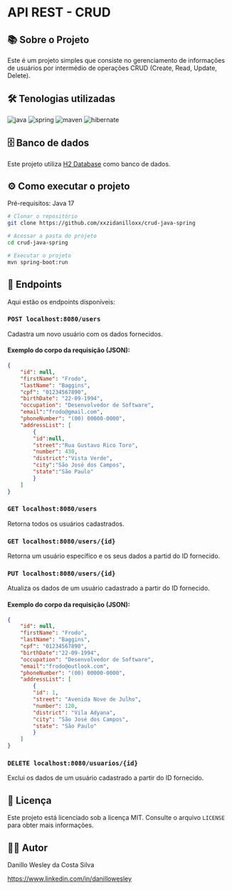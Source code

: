# API REST - CRUD

## :books: Sobre o Projeto

Este é um projeto simples que consiste no gerenciamento de informações de usuários por intermédio de operações CRUD (Create, Read, Update, Delete).

## :hammer_and_wrench: Tenologias utilizadas

![java](https://github.com/xxzidanilloxx/crud-java-spring/assets/111617208/c4c4a890-397c-479f-a2ed-99e095a02118)
![spring](https://github.com/xxzidanilloxx/crud-java-spring/assets/111617208/3f70ba98-b9c9-48a3-a508-132bc5371287)
![maven](https://github.com/xxzidanilloxx/crud-java-spring/assets/111617208/feff8c3b-1d78-4a0b-bce8-ec3484e73eac)
![hibernate](https://github.com/xxzidanilloxx/crud-java-spring/assets/111617208/8aed8105-6b83-40af-a30b-df1e97982ea2)

## :file_cabinet: Banco de dados

Este projeto utiliza [H2 Database](https://www.h2database.com/html/tutorial.html) como banco de dados.

## :gear: Como executar o projeto

Pré-requisitos: Java 17

```bash
# Clonar o repositório
git clone https://github.com/xxzidanilloxx/crud-java-spring

# Acessar a pasta do projeto
cd crud-java-spring

# Executar o projeto
mvn spring-boot:run
```

## :checkered_flag: Endpoints

Aqui estão os endpoints disponíveis:

### `POST localhost:8080/users`
Cadastra um novo usuário com os dados fornecidos.

#### Exemplo do corpo da requisição (JSON):
```JSON
{
    "id": null,
    "firstName": "Frodo",
    "lastName": "Baggins",
    "cpf": "01234567890",
    "birthDate": "22-09-1994",
    "occupation": "Desenvolvedor de Software",
    "email":"frodo@gmail.com",
    "phoneNumber": "(00) 00000-0000",
    "addressList": [
        {
        "id":null,
        "street":"Rua Gustavo Rico Toro",
        "number": 430,	
        "district":"Vista Verde",
        "city":"São José dos Campos",
        "state":"São Paulo"
        }
    ]
}
```

### `GET localhost:8080/users`
Retorna todos os usuários cadastrados.

### `GET localhost:8080/users/{id}`
Retorna um usuário específico e os seus dados a partid do ID fornecido.

### `PUT localhost:8080/users/{id}`
Atualiza os dados de um usuário cadastrado a partir do ID fornecido.

#### Exemplo do corpo da requisição (JSON):
```JSON
{
    "id": null,
    "firstName": "Frodo",
    "lastName": "Baggins",
    "cpf": "01234567890",
    "birthDate":"22-09-1994",
    "occupation": "Desenvolvedor de Software",
    "email":"frodo@outlook.com",
    "phoneNumber": "(00) 00000-0000",
    "addressList": [
        {
        "id": 1,
        "street": "Avenida Nove de Julho",
        "number": 120,	
        "district": "Vila Adyana",
        "city": "São José dos Campos",
        "state": "São Paulo"
        }
    ]
}
```

### `DELETE localhost:8080/usuarios/{id}`
Exclui os dados de um usuário cadastrado a partir do ID fornecido.

## :page_facing_up: Licença

Este projeto está licenciado sob a licença MIT. Consulte o arquivo `LICENSE` para obter mais informações.

## :man_technologist: Autor

Danillo Wesley da Costa Silva

https://www.linkedin.com/in/danillowesley
